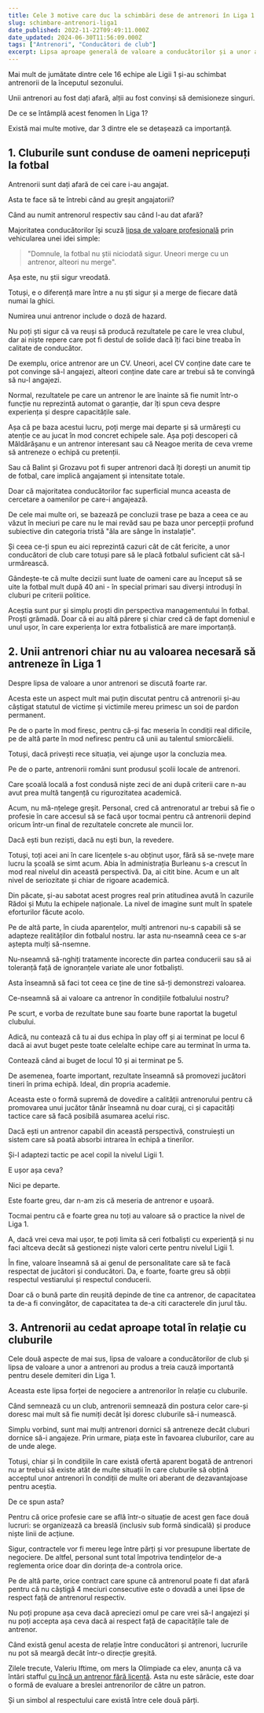 ```yaml
---
title: Cele 3 motive care duc la schimbări dese de antrenori în Liga 1
slug: schimbare-antrenori-liga1
date_published: 2022-11-22T09:49:11.000Z
date_updated: 2024-06-30T11:56:09.000Z
tags: ["Antrenori", "Conducători de club"]
excerpt: Lipsa aproape generală de valoare a conducătorilor și a unor antrenori, dar și relația dintre cele două bresle duce la această situație
---
```


Mai mult de jumătate dintre cele 16 echipe ale Ligii 1 și-au schimbat antrenorii de la începutul sezonului.

Unii antrenori au fost dați afară, alții au fost convinși să demisioneze singuri.

De ce se întâmplă acest fenomen în Liga 1?

Există mai multe motive, dar 3 dintre ele se detașează ca importanță.

## 1. Cluburile sunt conduse de oameni nepricepuți la fotbal

Antrenorii sunt dați afară de cei care i-au angajat.

Asta te face să te întrebi când au greșit angajatorii?

Când au numit antrenorul respectiv sau când l-au dat afară?

Majoritatea conducătorilor își scuză [lipsa de valoare profesională](__GHOST_URL__/cea-mai-slaba-veriga-fotbalul-romanesc) prin vehicularea unei idei simple:

> "Domnule, la fotbal nu știi niciodată sigur. Uneori merge cu un antrenor, alteori nu merge".

Așa este, nu știi sigur vreodată.

Totuși, e o diferență mare între a nu ști sigur și a merge de fiecare dată numai la ghici.

Numirea unui antrenor include o doză de hazard.

Nu poți ști sigur că va reuși să producă rezultatele pe care le vrea clubul, dar ai niște repere care pot fi destul de solide dacă îți faci bine treaba în calitate de conducător.

De exemplu, orice antrenor are un CV. Uneori, acel CV conține date care te pot convinge să-l angajezi, alteori conține date care ar trebui să te convingă să nu-l angajezi.

Normal, rezultatele pe care un antrenor le are înainte să fie numit într-o funcție nu reprezintă automat o garanție, dar îți spun ceva despre experiența și despre capacitățile sale.

Așa că pe baza acestui lucru, poți merge mai departe și să urmărești cu atenție ce au jucat în mod concret echipele sale. Așa poți descoperi că Măldărășanu e un antrenor interesant sau că Neagoe merita de ceva vreme să antreneze o echipă cu pretenții.

Sau că Balint și Grozavu pot fi super antrenori dacă îți dorești un anumit tip de fotbal, care implică angajament și intensitate totale.

Doar că majoritatea conducătorilor fac superficial munca aceasta de cercetare a oamenilor pe care-i angajează.

De cele mai multe ori, se bazează pe concluzii trase pe baza a ceea ce au văzut în meciuri pe care nu le mai revăd sau pe baza unor percepții profund subiective din categoria tristă "ăla are sânge în instalație".

Și ceea ce-ți spun eu aici reprezintă cazuri cât de cât fericite, a unor conducători de club care totuși pare să le placă fotbalul suficient cât să-l urmărească.

Gândește-te că multe decizii sunt luate de oameni care au început să se uite la fotbal mult după 40 ani - în special primari sau diverși introduși în cluburi pe criterii politice.

Aceștia sunt pur și simplu proști din perspectiva managementului în fotbal. Proști grămadă. Doar că ei au altă părere și chiar cred că de fapt domeniul e unul ușor, în care experiența lor extra fotbalistică are mare importanță.

## 2. Unii antrenori chiar nu au valoarea necesară să antreneze în Liga 1

Despre lipsa de valoare a unor antrenori se discută foarte rar.

Acesta este un aspect mult mai puțin discutat pentru că antrenorii și-au câștigat statutul de victime și victimile mereu primesc un soi de pardon permanent.

Pe de o parte în mod firesc, pentru că-și fac meseria în condiții real dificile, pe de altă parte în mod nefiresc pentru că unii au talentul smiorcăielii.

Totuși, dacă privești rece situația, vei ajunge ușor la concluzia mea.

Pe de o parte, antrenorii români sunt produsul școlii locale de antrenori.

Care școală locală a fost condusă niște zeci de ani după criterii care n-au avut prea multă tangență cu rigurozitatea academică.

Acum, nu mă-nțelege greșit. Personal, cred că antrenoratul ar trebui să fie o profesie în care accesul să se facă ușor tocmai pentru că antrenorii depind oricum într-un final de rezultatele concrete ale muncii lor.

Dacă ești bun reziști, dacă nu ești bun, la revedere.

Totuși, toți acei ani în care licențele s-au obținut ușor, fără să se-nvețe mare lucru la școală se simt acum. Abia în administrația Burleanu s-a crescut în mod real nivelul din această perspectivă. Da, ai citit bine. Acum e un alt nivel de seriozitate și chiar de rigoare academică.

Din păcate, și-au sabotat acest progres real prin atitudinea avută în cazurile Rădoi și Mutu la echipele naționale. La nivel de imagine sunt mult în spatele eforturilor făcute acolo.

Pe de altă parte, în ciuda aparențelor, mulți antrenori nu-s capabili să se adapteze realităților din fotbalul nostru. Iar asta nu-nseamnă ceea ce s-ar aștepta mulți să-nsemne.

Nu-nseamnă să-nghiți tratamente incorecte din partea conducerii sau să ai toleranță față de ignoranțele variate ale unor fotbaliști.

Asta înseamnă să faci tot ceea ce ține de tine să-ți demonstrezi valoarea.

Ce-nseamnă să ai valoare ca antrenor în condițiile fotbalului nostru?

Pe scurt, e vorba de rezultate bune sau foarte bune raportat la bugetul clubului.

Adică, nu contează că tu ai dus echipa în play off și ai terminat pe locul 6 dacă ai avut buget peste toate celelalte echipe care au terminat în urma ta.

Contează când ai buget de locul 10 și ai terminat pe 5.

De asemenea, foarte important, rezultate înseamnă să promovezi jucători tineri în prima echipă. Ideal, din propria academie.

Aceasta este o formă supremă de dovedire a calității antrenorului pentru că promovarea unui jucător tânăr înseamnă nu doar curaj, ci și capacități tactice care să facă posibilă asumarea acelui risc.

Dacă ești un antrenor capabil din această perspectivă, construiești un sistem care să poată absorbi intrarea în echipă a tinerilor.

Și-l adaptezi tactic pe acel copil la nivelul Ligii 1.

E ușor așa ceva?

Nici pe departe.

Este foarte greu, dar n-am zis că meseria de antrenor e ușoară.

Tocmai pentru că e foarte grea nu toți au valoare să o practice la nivel de Liga 1.

A, dacă vrei ceva mai ușor, te poți limita să ceri fotbaliști cu experiență și nu faci altceva decât să gestionezi niște valori certe pentru nivelul Ligii 1.

În fine, valoare înseamnă să ai genul de personalitate care să te facă respectat de jucători și conducători. Da, e foarte, foarte greu să obții respectul vestiarului și respectul conducerii.

Doar că o bună parte din reușită depinde de tine ca antrenor, de capacitatea ta de-a fi convingător, de capacitatea ta de-a citi caracterele din jurul tău.

## 3. Antrenorii au cedat aproape total în relație cu cluburile

Cele două aspecte de mai sus, lipsa de valoare a conducătorilor de club și lipsa de valoare a unor a antrenori au produs a treia cauză importantă pentru desele demiteri din Liga 1.

Aceasta este lipsa forței de negociere a antrenorilor în relație cu cluburile.

Când semnează cu un club, antrenorii semnează din postura celor care-și doresc mai mult să fie numiți decât își doresc cluburile să-i numească.

Simplu vorbind, sunt mai mulți antrenori dornici să antreneze decât cluburi dornice să-i angajeze. Prin urmare, piața este în favoarea cluburilor, care au de unde alege.

Totuși, chiar și în condițiile în care există ofertă aparent bogată de antrenori nu ar trebui să existe atât de multe situații în care cluburile să obțină acceptul unor antrenori în condiții de multe ori aberant de dezavantajoase pentru aceștia.

De ce spun asta?

Pentru că orice profesie care se află într-o situație de acest gen face două lucruri: se organizează ca breaslă (inclusiv sub formă sindicală) și produce niște linii de acțiune.

Sigur, contractele vor fi mereu lege între părți și vor presupune libertate de negociere. De altfel, personal sunt total împotriva tendințelor de-a reglementa orice doar din dorința de-a controla orice.

Pe de altă parte, orice contract care spune că antrenorul poate fi dat afară pentru că nu câștigă 4 meciuri consecutive este o dovadă a unei lipse de respect față de antrenorul respectiv.

Nu poți propune așa ceva dacă apreciezi omul pe care vrei să-l angajezi și nu poți accepta așa ceva dacă ai respect față de capacitățile tale de antrenor.

Când există genul acesta de relație între conducători și antrenori, lucrurile nu pot să meargă decât într-o direcție greșită.

Zilele trecute, Valeriu Iftime, om mers la Olimpiade ca elev, anunța că va întări stafful [cu încă un antrenor fără licență](https://btonline.ro/valeriu-iftime-s-a-hotarat-vezi-cine-va-fi-antrenorul-echipei-fc-botosani/?fbclid=IwAR3iHfhVg9p7--gCl2xb_O9pMNnohtl9VEhc46xAdm-ILNbO6M3jecYmRU8). Asta nu este sărăcie, este doar o formă de evaluare a breslei antrenorilor de către un patron.

Și un simbol al respectului care există între cele două părți.
